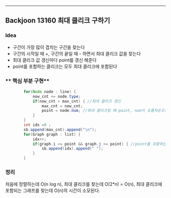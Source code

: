 ---
## Backjoon 13160 최대 클리크 구하기
### **Idea**
* 구간이 가장 많이 겹치는 구간을 찾는다
* 구간의 시작일 때 +, 구간의 끝일 때 - 하면서 최대 클리크 값을 찾는다
* 최대 클리크 값 갱신마다 point를 갱신 해준다
* point를 포함하는 클리크는 모두 최대 클리크에 포함된다

### ** 핵심 부분 구현**
```java
		for(Node node : line) {
			now_cnt += node.type;
			if(now_cnt > max_cnt) { //최대 클리크 갱신
				max_cnt = now_cnt;
				point = node.num; //최대 클리크일 때 point, num이 오름차순으로 정렬되어있으니 무조건 num은 start 기준 최대값 , end 기준 최소값
			}
		}
		int idx =0 ;
		sb.append(max_cnt).append("\n");
		for(Graph graph : list) {
			idx++;
			if(graph.i <= point && graph.j >= point) { //point를 포함하는 그래프는 모두 최대 클리크에 포함된다
				sb.append(idx).append(" ");
			}
		}

```

### 정리
처음에 정렬하는데 O(n log n), 최대 클리크를 찾는데 O(2*n) = O(n), 최대 클리크에 포함되는 그래프를 찾는데 O(n)의 시간이 소모된다.

